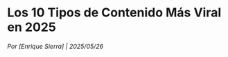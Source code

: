 <!DOCTYPE html>
<html lang="es">
<head>
    <meta charset="UTF-8">
    <title> Los 10 Tipos de Contenido Más Viral en 2025 </title>
    <meta name="description" content="Aprende a crear contenido que genera tráfico real con ejemplos prácticos.">
</head>
<body>
    <h1>Los 10 Tipos de Contenido Más Viral en 2025</h1>
    <p><em>Por [Enrique Sierra] | 2025/05/26</em></p>
    
  
</body>
</html>
